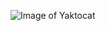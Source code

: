 ![Image of Yaktocat](https://images.gitee.com/uploads/images/2020/1110/221341_67eee4a9_7773853.jpeg)
